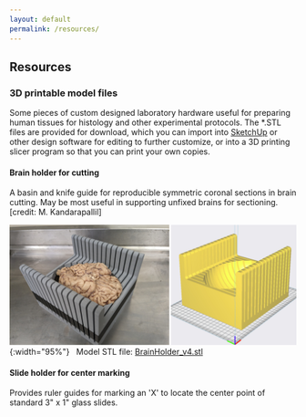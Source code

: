 ```yaml
---
layout: default
permalink: /resources/
---
```


Resources 
---------

### 3D printable model files

Some pieces of custom designed laboratory hardware useful for preparing human tissues for histology and other experimental protocols. The *.STL files are provided for download, which you can import into [SketchUp](https://app.sketchup.com) or other design software for editing to further customize, or into a 3D printing slicer program so that you can print your own copies.

#### Brain holder for cutting

A basin and knife guide for reproducible symmetric coronal sections in brain cutting.  May be most useful in supporting unfixed brains for sectioning. [credit: M. Kandarapallil]


![BrainHolderModel](/assets/img/BrainHolder_model_and_photo_001.jpg){:width="95%"} &nbsp; 
Model STL file: [BrainHolder_v4.stl](/assets/etc/BrainHolder_v4.stl)


#### Slide holder for center marking

Provides ruler guides for marking an 'X' to locate the center point of standard 3" x 1" glass slides.







